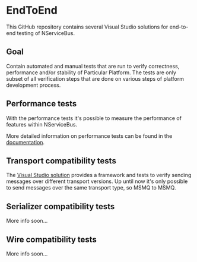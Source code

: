 # EndToEnd

This GitHub repository contains several Visual Studio solutions for end-to-end testing of NServiceBus.

## Goal
Contain automated and manual tests that are run to verify correctness, performance and/or stability of Particular Platform.
The tests are only subset of all verification steps that are done on various steps of platform development process. 

## Performance tests
With the performance tests it's possible to measure the performance of features within NServiceBus. 

More detailed information on performance tests can be found in the [documentation](EndToEnd/docs/performance-index.md).

## Transport compatibility tests
The [Visual Studio solution](EndToEnd/src/TransportCompatibilityTests/TransportCompatibilityTests.sln) provides a framework and tests to verify sending messages over different transport versions. Up until now it's only possible to send messages over the same transport type, so MSMQ to MSMQ.

## Serializer compatibility tests
More info soon...

## Wire compatibility tests
More info soon...
